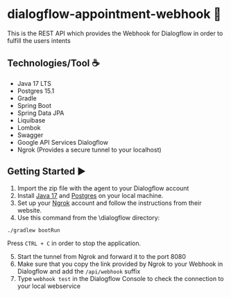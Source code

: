 # dialogflow-appointment-webhook :date:

This is the REST API which provides the Webhook for Dialogflow in order to fulfill the users intents

## Technologies/Tool    :coffee:

- Java 17 LTS
- Postgres 15.1
- Gradle
- Spring Boot
- Spring Data JPA
- Liquibase
- Lombok
- Swagger
- Google API Services Dialogflow
- Ngrok (Provides a secure tunnel to your localhost)

## Getting Started :arrow_forward:

1. Import the zip file with the agent to your Dialogflow account
2. Install [Java 17](https://www.oracle.com/de/java/technologies/downloads/#java17) and [Postgres](https://www.postgresql.org/download/) on your local machine.
3. Set up your [Ngrok](https://ngrok.com/) account and follow the instructions from their website.
4. Use this command from the \dialogflow directory:

```./gradlew bootRun```

Press ```CTRL + C``` in order to stop the application.

5. Start the tunnel from Ngrok and forward it to the port 8080
6. Make sure that you copy the link provided by Ngrok to your Webhook in Dialogflow and add the ```/api/webhook``` suffix
7. Type ```webhook test``` in the Dialogflow Console to check the connection to your local webservice
